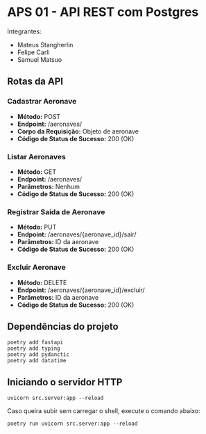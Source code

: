 # APS 01 - API REST com Postgres

Integrantes: 
- Mateus Stangherlin
- Felipe Carli
- Samuel Matsuo

## Rotas da API

### Cadastrar Aeronave
- **Método:** POST
- **Endpoint:** /aeronaves/
- **Corpo da Requisição:** Objeto de aeronave
- **Código de Status de Sucesso:** 200 (OK)

### Listar Aeronaves
- **Método:** GET
- **Endpoint:** /aeronaves/
- **Parâmetros:** Nenhum
- **Código de Status de Sucesso:** 200 (OK)

### Registrar Saída de Aeronave
- **Método:** PUT
- **Endpoint:** /aeronaves/{aeronave_id}/sair/
- **Parâmetros:** ID da aeronave
- **Código de Status de Sucesso:** 200 (OK)

### Excluir Aeronave
- **Método:** DELETE
- **Endpoint:** /aeronaves/{aeronave_id}/excluir/
- **Parâmetros:** ID da aeronave
- **Código de Status de Sucesso:** 200 (OK)


## Dependências do projeto

```shell
poetry add fastapi
poetry add typing
poetry add pydanctic
poetry add datatime
```


## Iniciando o servidor HTTP

```shell
uvicorn src.server:app --reload
```

Caso queira subir sem carregar o shell, execute o comando abaixo:

```shell
poetry run uvicorn src.server:app --reload
```

